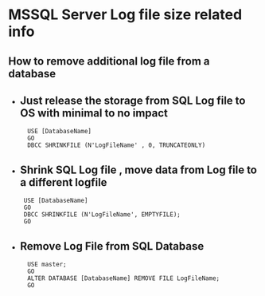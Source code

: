 MSSQL Server Log file size related info
=======================================





How to remove additional log file from a database
-------------------------------------------------
* Just release the storage from SQL Log file to OS with minimal to no impact  
    - 
        USE [DatabaseName]
        GO
        DBCC SHRINKFILE (N'LogFileName' , 0, TRUNCATEONLY)
 
 * Shrink SQL Log file , move data from Log file to a different logfile 
    - 
        USE [DatabaseName]
        GO
        DBCC SHRINKFILE (N'LogFileName', EMPTYFILE);
        GO

* Remove Log File from SQL Database 
    - 
        USE master;
        GO
        ALTER DATABASE [DatabaseName] REMOVE FILE LogFileName;
        GO

